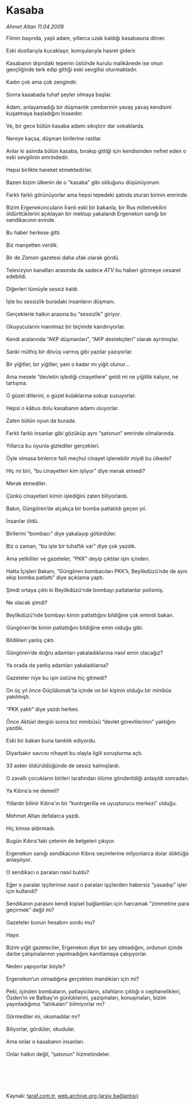 # Kasaba

*Ahmet Altan 11.04.2009*

<div class="taraf_structure_2col_1zq">
<div class="margen_n">



 <p>Filmin başında, yaşlı adam, yıllarca uzak kaldığı kasabasına döner. <br/><br/>Eski dostlarıyla kucaklaşır, komşularıyla hasret giderir. <br/><br/>Kasabanın dışındaki tepenin üstünde kurulu malikânede ise onun gençliğinde terk edip gittiği eski sevgilisi oturmaktadır. <br/><br/>Kadın çok ama çok zengindir. <br/><br/>Sonra kasabada tuhaf şeyler olmaya başlar. <br/><br/>Adam, anlayamadığı bir düşmanlık çemberinin yavaş yavaş kendisini kuşatmaya başladığını hisseder. <br/><br/>Ve, bir gece bütün kasaba adamı sıkıştırır dar sokaklarda. <br/><br/>Nereye kaçsa, düşman birilerine rastlar. <br/><br/>Anlar ki aslında bütün kasaba, bırakıp gittiği için kendisinden nefret eden o eski sevgilinin emrindedir. <br/><br/>Hepsi birlikte hareket etmektedirler. <br/><br/>Bazen bizim ülkenin de o “kasaba” gibi olduğunu düşünüyorum. <br/><br/>Farklı farklı görünüyorlar ama hepsi tepedeki şatoda oturan birinin emrinde. <br/><br/>Bizim Ergenekoncuların İranlı eski bir bakanla, bir Rus milletvekilini öldürttüklerini açıklayan bir mektup yakalandı Ergenekon sanığı bir sendikacının evinde. <br/><br/>Bu haber herkese gitti. <br/><br/>Biz manşetten verdik. <br/><br/>Bir de <i>Zaman</i> gazetesi daha ufak olarak gördü. <br/><br/>Televizyon kanalları arasında da sadece <i>ATV</i> bu haberi görmeye cesaret edebildi. <br/><br/>Diğerleri tümüyle sessiz kaldı. <br/><br/>İşte bu sessizlik buradaki insanların düşmanı. <br/><br/>Gerçeklerle halkın arasına bu “sessizlik” giriyor. <br/><br/>Okuyucularını inanılmaz bir biçimde kandırıyorlar. <br/><br/>Kendi aralarında “AKP düşmanları”, “AKP destekçileri” olarak ayrılmışlar. <br/><br/>Sanki müthiş bir dövüş varmış gibi yazılar yazıyorlar. <br/><br/>Bir yiğitler, bir yiğitler, yani o kadar mı yiğit olunur... <br/><br/>Ama mesele “devletin işlediği cinayetlere” geldi mi ne yiğitlik kalıyor, ne tartışma. <br/><br/>O güzel dillerini, o güzel kulaklarına sokup susuyorlar. <br/><br/>Hepsi o kâbus dolu kasabanın adamı oluyorlar. <br/><br/>Zaten bütün oyun da burada. <br/><br/>Farklı farklı insanlar gibi gözüküp aynı “şatonun” emrinde olmalarında. <br/><br/>Yıllarca bu oyunla gizlediler gerçekleri. <br/><br/>Öyle olmasa binlerce faili meçhul cinayet işlenebilir miydi bu ülkede? <br/><br/>Hiç mi biri, “bu cinayetleri kim işliyor” diye merak etmedi? <br/><br/>Merak etmediler. <br/><br/>Çünkü cinayetleri kimin işlediğini zaten biliyorlardı. <br/><br/>Bakın, Güngören’de alçakça bir bomba patlatıldı geçen yıl. <br/><br/>İnsanlar öldü. <br/><br/>Birilerini “bombacı” diye yakalayıp götürdüler. <br/><br/>Biz o zaman, “bu işte bir tuhaflık var” diye çok yazdık. <br/><br/>Ama yetkililer ve gazeteler, “PKK” deyip çıktılar işin içinden. <br/><br/>Hatta İçişleri Bakanı, “Güngören bombacıları PKK’lı, Beylikdüzü’nde de aynı ekip bomba patlattı” diye açıklama yaptı. <br/><br/>Şimdi ortaya çıktı ki Beylikdüzü’nde bombayı patlatanlar polismiş. <br/><br/>Ne olacak şimdi? <br/><br/>Beylikdüzü’nde bombayı kimin patlattığını bildiğine çok emindi bakan. <br/><br/>Güngören’de kimin patlattığını bildiğine emin olduğu gibi. <br/><br/>Bildikleri yanlış çıktı. <br/><br/>Güngören’de doğru adamları yakaladıklarına nasıl emin olacağız? <br/><br/>Ya orada da yanlış adamları yakaladılarsa? <br/><br/>Gazeteler niye bu işin üstüne hiç gitmedi? <br/><br/>On üç yıl önce Güçlükonak’ta içinde on bir kişinin olduğu bir minibüs yakılmıştı. <br/><br/>“PKK yaktı” diye yazdı herkes. <br/><br/>Önce <i>Aktüel</i> dergisi sonra biz minibüsü “devlet görevlilerinin” yaktığını yazdık. <br/><br/>Eski bir bakan buna tanıklık ediyordu. <br/><br/>Diyarbakır savcısı nihayet bu olayla ilgili soruşturma açtı. <br/><br/>33 asker öldürüldüğünde de sessiz kalmışlardı. <br/><br/>O zavallı çocukların birileri tarafından ölüme gönderildiği anlaşıldı sonradan. <br/><br/>Ya Kıbrıs’a ne demeli? <br/><br/>Yıllardır bilinir Kıbrıs’ın bir “kontrgerilla ve uyuşturucu merkezi” olduğu. <br/><br/>Mehmet Altan defalarca yazdı. <br/><br/>Hiç kimse aldırmadı. <br/><br/>Bugün Kıbrıs’taki çetenin de belgeleri çıkıyor. <br/><br/>Ergenekon sanığı sendikacının Kıbrıs seçimlerine milyonlarca dolar döktüğü anlaşılıyor. <br/><br/>O sendikacı o paraları nasıl buldu? <br/><br/>Eğer o paralar işçilerinse nasıl o paraları işçilerden habersiz “yasadışı” işler için kullandı? <br/><br/>Sendikanın parasını kendi kişisel bağlantıları için harcamak “zimmetine para geçirmek” değil mi? <br/><br/>Gazeteler bunun hesabını sordu mu? <br/><br/>Hayır. <br/><br/>Bizim yiğit gazeteciler, Ergenekon diye bir şey olmadığını, ordunun içinde darbe çalışmalarının yapılmadığını kanıtlamaya çalışıyorlar. <br/><br/>Neden yapıyorlar böyle? <br/><br/>Ergenekon’un olmadığına gerçekten inandıkları için mi? <br/><br/>Peki, içinden bombaların, patlayıcıların, silahların çıktığı o cephanelikleri, Özden’in ve Balbay’ın günlüklerini, yazışmaları, konuşmaları, bizim yayınladığımız “lahikaları” bilmiyorlar mı? <br/><br/>Görmediler mi, okumadılar mı? <br/><br/>Biliyorlar, gördüler, okudular. <br/><br/>Ama onlar o kasabanın insanları. <br/><br/>Onlar halkın değil, “şatonun” hizmetindeler.</p>
<br/>
<br/>
<br/>



<br/>


<div id="taraf_not">
</div>

</div>


</div>

Kaynak: [taraf.com.tr](http://www.taraf.com.tr:80/makale/4976.htm), [web.archive.org (arşiv bağlantısı)](http://web.archive.org/web/20090905091404/http://www.taraf.com.tr:80/makale/4976.htm)
